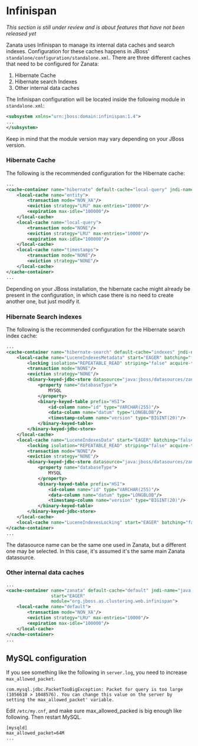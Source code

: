 # Infinispan

_This section is still under review and is about features that have not been released yet_

Zanata uses Infinispan to manage its internal data caches and search indexes. Configuration for these caches happens in JBoss' `standalone/configuration/standalone.xml`. There are three different caches that need to be configured for Zanata:

1. Hibernate Cache
1. Hibernate search Indexes
1. Other internal data caches

The Infinispan configuration will be located inside the following module in `standalone.xml`:

```xml
<subsystem xmlns="urn:jboss:domain:infinispan:1.4">
...
</subsystem>
```

Keep in mind that the module version may vary depending on your JBoss version.

### Hibernate Cache

The following is the recommended configuration for the Hibernate cache:

```xml
...
<cache-container name="hibernate" default-cache="local-query" jndi-name="java:jboss/infinispan/container/hibernate" start="EAGER" module="org.jboss.as.jpa.hibernate:4">
    <local-cache name="entity">
        <transaction mode="NON_XA"/>
        <eviction strategy="LRU" max-entries="10000"/>
        <expiration max-idle="100000"/>
   	</local-cache>
    <local-cache name="local-query">
        <transaction mode="NONE"/>
        <eviction strategy="LRU" max-entries="10000"/>
        <expiration max-idle="100000"/>
    </local-cache>
    <local-cache name="timestamps">
        <transaction mode="NONE"/>
        <eviction strategy="NONE"/>
    </local-cache>
</cache-container>
...
```

Depending on your JBoss installation, the hibernate cache might already be present in the configuration, in which case there is no need to create another one, but just modify it.

### Hibernate Search indexes

The following is the recommended configuration for the Hibernate search index cache:

```xml
...
<cache-container name="hibernate-search" default-cache="indexes" jndi-name="java:jboss/infinispan/container/hibernate-search" start="EAGER"  module="org.jboss.as.clustering.web.infinispan">
    <local-cache name="LuceneIndexesMetadata" start="EAGER" batching="false">
        <locking isolation="REPEATABLE_READ" striping="false" acquire-timeout="20000" concurrency-level="500"/>
        <transaction mode="NONE"/>
        <eviction strategy="NONE"/>
        <binary-keyed-jdbc-store datasource="java:jboss/datasources/zanataDatasource" passivation="false" purge="false">
            <property name="databaseType">
                MYSQL
            </property>
            <binary-keyed-table prefix="HSI">
                <id-column name="id" type="VARCHAR(255)"/>
                <data-column name="datum" type="LONGBLOB"/>
                <timestamp-column name="version" type="BIGINT(20)"/>
            </binary-keyed-table>
        </binary-keyed-jdbc-store>
    </local-cache>
    <local-cache name="LuceneIndexesData" start="EAGER" batching="false">
        <locking isolation="REPEATABLE_READ" striping="false" acquire-timeout="20000" concurrency-level="500"/>
        <transaction mode="NONE"/>
        <eviction strategy="NONE"/>
        <binary-keyed-jdbc-store datasource="java:jboss/datasources/zanataDatasource" passivation="false" purge="false">
            <property name="databaseType">
                MYSQL
            </property>
            <binary-keyed-table prefix="HSI">
                <id-column name="id" type="VARCHAR(255)"/>
                <data-column name="datum" type="LONGBLOB"/>
                <timestamp-column name="version" type="BIGINT(20)"/>
            </binary-keyed-table>
        </binary-keyed-jdbc-store>
    </local-cache>
    <local-cache name="LuceneIndexesLocking" start="EAGER" batching="false"/>
</cache-container>
...
```

The datasource name can be the same one used in Zanata, but a different one may be selected. In this case, it's assumed it's the same main Zanata datasource.

### Other internal data caches

```xml
...
<cache-container name="zanata" default-cache="default" jndi-name="java:jboss/infinispan/container/zanata" 
                 start="EAGER" 
                 module="org.jboss.as.clustering.web.infinispan">
    <local-cache name="default">
        <transaction mode="NON_XA"/>
        <eviction strategy="LRU" max-entries="10000"/>
        <expiration max-idle="100000"/>
    </local-cache>
</cache-container>
...
```

## MySQL configuration
If you see something like the following  in `server.log`, you need to increase `max_allowed_packet`.
```
com.mysql.jdbc.PacketTooBigException: Packet for query is too large (1056610 > 1048576). You can change this value on the server by setting the max_allowed_packet' variable.
```

Edit `/etc/my.cnf`, and make sure max_allowed_packed is big enough like following.
Then restart MySQL.

```
[mysqld]
max_allowed_packet=64M
...

```
